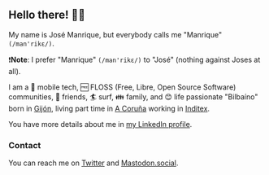 ## Hello there! 🖖🤙

My name is José Manrique, but everybody calls me "Manrique" `(/man'rikɛ/)`. 

:heavy_exclamation_mark:**Note**: I prefer "Manrique" `(/man'rikɛ/)` to "José" (nothing against Joses at all).

I am a :iphone: mobile tech, :free: FLOSS (Free, Libre, Open Source Software) communities, :bowling: friends, :surfer: surf, :family: family, and :blush: life passionate "Bilbaíno" born in [Gijón](https://en.wikipedia.org/wiki/Gij%C3%B3n), living part time in [A Coruña](https://en.wikipedia.org/wiki/A_Coru%C3%B1a) working in [Inditex](https://inditex.com).

You have more details about me in [my LinkedIn profile](https://linkedin.com/in/jsmanrique).

### Contact
You can reach me on [Twitter](https::/twitter.com/jsmanrique) and [Mastodon.social](https://mastodon.social/@jsmanrique).
